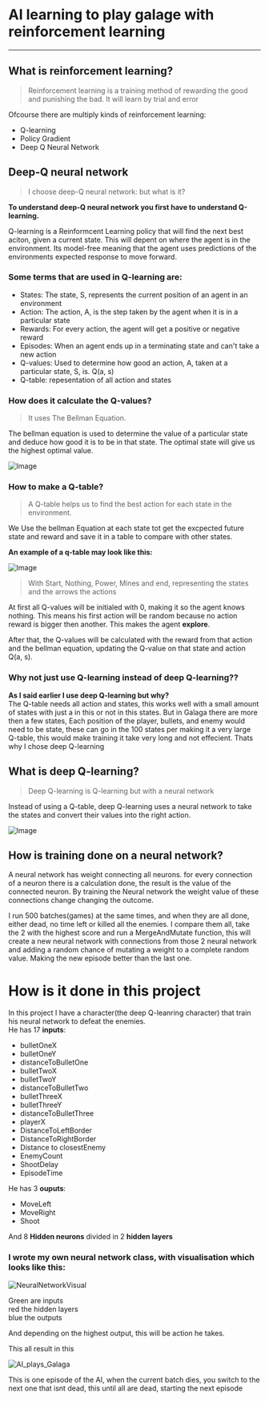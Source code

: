 # AI learning to play galage with reinforcement learning
***

## What is reinforcement learning?
> Reinforcement learning is a training method of rewarding the good and punishing the bad. It will learn by trial and error

Ofcourse there are multiply kinds of reinforcement learning:
+ Q-learning
+ Policy Gradient
+ Deep Q Neural Network

## Deep-Q neural network
> I choose deep-Q neural network: but what is it?

__To understand deep-Q neural network you first have to understand Q-learning.__

Q-learning is a Reinformcent Learning policy that will find the next best aciton, given a current state. This will depent on where the agent is in the environment.
Its model-free meaning that the agent uses predictions of the environments expected response to move forward.

### Some terms that are used in Q-learning are:
+ States: The state, S, represents the current position of an agent in an environment
+ Action: The action, A, is the step taken by the agent when it is in a particular state
+ Rewards: For every action, the agent will get a positive or negative reward
+ Episodes: When an agent ends up in a terminating state and can't take a new action
+ Q-values: Used to determine how good an action, A, taken at a particular state, S, is. Q(a, s)
+ Q-table: repesentation of all action and states

### How does it calculate the Q-values?
> It uses The Bellman Equation.

The bellman equation is used to determine the value of a particular state and deduce how good it is to be in that state. The optimal state will give us the highest optimal value.

![Image](https://www.simplilearn.com/ice9/free_resources_article_thumb/6-bellman.JPG)

### How to make a Q-table?
> A Q-table helps us to find the best action for each state in the environment.

We Use the bellman Equation at each state tot get the excpected future state and reward and save it in a table to compare with other states.

**An example of a q-table may look like this:**

![Image](https://cdn-media-1.freecodecamp.org/images/AjVvggEquHgsnMN8i4N35AMfx53vZtELEL-l)

> With Start, Nothing, Power, Mines and end, representing the states\
and the arrows the actions

At first all Q-values will be initialed with 0, making it so the agent knows nothing. This means his first action will be random because no action reward is bigger then another. This makes the agent **explore**.

After that, the Q-values will be calculated with the reward from that action and the bellman equation, updating the Q-value on that state and action Q(a, s).

### Why not just use Q-learning instead of deep Q-learning??

**As I said earlier I use deep Q-learning but why?**\
The Q-table needs all action and states, this works well with a small amount of states with just a in this or not in this states.
But in Galaga there are more then a few states, Each position of the player, bullets, and enemy would need to be state, these can go in the 100 states per making it a very large Q-table, this would make training it take very long and not effecient. Thats why I chose deep Q-learning

## What is deep Q-learning?
> Deep Q-learning is Q-learning but with a neural network

Instead of using a Q-table, deep Q-learning uses a neural network to take the states and convert their values into the right action.

![Image](https://www.assemblyai.com/blog/content/images/size/w1000/2022/02/rl5.png)


## How is training done on a neural network?

A neural network has weight connecting all neurons. for every connection of a neuron there is a calculation done, the result is the value of the connected neuron.
By training the Neural network the weight value of these connections change changing the outcome.

I run 500 batches(games) at the same times, and when they are all done, either dead, no time left or killed all the enemies. I compare them all, take the 2 with the highest score and run a MergeAndMutate function, this will create a new neural network with connections from those 2 neural network and adding a random chance of mutating a weight to a complete random value. Making the new episode better than the last one.

# How is it done in this project

In this project I have a character(the deep Q-leanring character) that train his neural network to defeat the enemies.\
He has 17 **inputs**:
+ bulletOneX
+ bulletOneY
+ distanceToBulletOne
+ bulletTwoX
+ bulletTwoY
+ distanceToBulletTwo
+ bulletThreeX
+ bulletThreeY
+ distanceToBulletThree
+ playerX
+ DistanceToLeftBorder
+ DistanceToRightBorder
+ Distance to closestEnemy
+ EnemyCount
+ ShootDelay
+ EpisodeTime

He has 3 **ouputs**:
+ MoveLeft
+ MoveRight
+ Shoot

And 8 **Hidden neurons** divided in 2 **hidden layers**

### I wrote my own neural network class, with visualisation which looks like this:

![NeuralNetworkVisual](https://user-images.githubusercontent.com/37669649/212311480-82b9ab85-5293-4237-b754-5b8351e61792.png) 

Green are inputs\
red the hidden layers\
blue the outputs


And depending on the highest output, this will be action he takes.

This all result in this

![AI_plays_Galaga](https://user-images.githubusercontent.com/37669649/212318466-8b659514-f0e1-4937-ae4d-ad7541253f23.gif)

This is one episode of the AI, when the current batch dies, you switch to the next one that isnt dead, this until all are dead, starting the next episode
